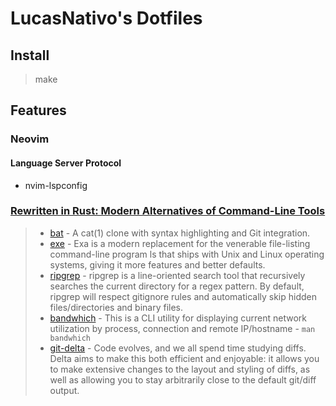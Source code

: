 # LucasNativo's Dotfiles

## Install
   > make

## Features

### Neovim

#### Language Server Protocol
- nvim-lspconfig



### [Rewritten in Rust: Modern Alternatives of Command-Line Tools](https://zaiste.net/posts/shell-commands-rust/)

> - [bat](https://github.com/sharkdp/bat) - A cat(1) clone with syntax highlighting and Git integration.
> - [exe](https://github.com/ogham/exa) - Exa is a modern replacement for the venerable file-listing command-line program ls that ships with Unix and Linux operating systems, giving it more features and better defaults.
> - [ripgrep](https://github.com/BurntSushi/ripgrep) - ripgrep is a line-oriented search tool that recursively searches the current directory for a regex pattern. By default, ripgrep will respect gitignore rules and automatically skip hidden files/directories and binary files.
> - [bandwhich](https://github.com/imsnif/bandwhich) - This is a CLI utility for displaying current network utilization by process, connection and remote IP/hostname - ` man bandwhich `
> - [git-delta](https://dandavison.github.io/delta/introduction.html) - Code evolves, and we all spend time studying diffs. Delta aims to make this both efficient and enjoyable: it allows you to make extensive changes to the layout and styling of diffs, as well as allowing you to stay arbitrarily close to the default git/diff output.
